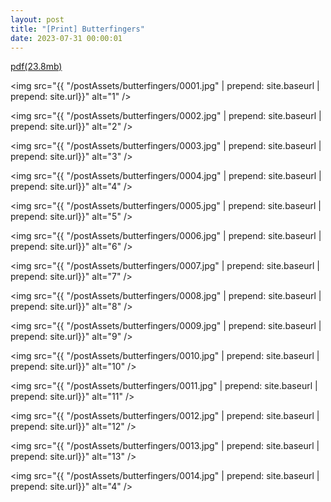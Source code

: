 ```yaml
---
layout: post
title: "[Print] Butterfingers"
date: 2023-07-31 00:00:01
---
```


<!-- HOW TO EMBED GITHUB IMAGES JEKYLL: https://stackoverflow.com/questions/69023928/github-pages-with-jekyll-not-showing-images-in-md-post -->

[pdf(23.8mb)](https://spoisseroux.com/postAssets/butterfingers/butterfingers.pdf)

<img src="{{ "/postAssets/butterfingers/0001.jpg" | prepend: site.baseurl | prepend: site.url}}" alt="1" />

<img src="{{ "/postAssets/butterfingers/0002.jpg" | prepend: site.baseurl | prepend: site.url}}" alt="2" />

<img src="{{ "/postAssets/butterfingers/0003.jpg" | prepend: site.baseurl | prepend: site.url}}" alt="3" />

<img src="{{ "/postAssets/butterfingers/0004.jpg" | prepend: site.baseurl | prepend: site.url}}" alt="4" />

<img src="{{ "/postAssets/butterfingers/0005.jpg" | prepend: site.baseurl | prepend: site.url}}" alt="5" />

<img src="{{ "/postAssets/butterfingers/0006.jpg" | prepend: site.baseurl | prepend: site.url}}" alt="6" />

<img src="{{ "/postAssets/butterfingers/0007.jpg" | prepend: site.baseurl | prepend: site.url}}" alt="7" />

<img src="{{ "/postAssets/butterfingers/0008.jpg" | prepend: site.baseurl | prepend: site.url}}" alt="8" />

<img src="{{ "/postAssets/butterfingers/0009.jpg" | prepend: site.baseurl | prepend: site.url}}" alt="9" />

<img src="{{ "/postAssets/butterfingers/0010.jpg" | prepend: site.baseurl | prepend: site.url}}" alt="10" />

<img src="{{ "/postAssets/butterfingers/0011.jpg" | prepend: site.baseurl | prepend: site.url}}" alt="11" />

<img src="{{ "/postAssets/butterfingers/0012.jpg" | prepend: site.baseurl | prepend: site.url}}" alt="12" />

<img src="{{ "/postAssets/butterfingers/0013.jpg" | prepend: site.baseurl | prepend: site.url}}" alt="13" />

<img src="{{ "/postAssets/butterfingers/0014.jpg" | prepend: site.baseurl | prepend: site.url}}" alt="4" />

<!-- <iframe width="100%" height="800" src="/postAssets/butterfingers/butterfingers.pdf"> -->
